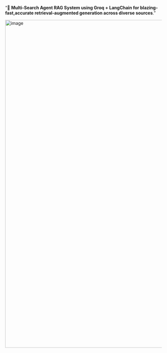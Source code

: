 “🚀 **Multi-Search Agent RAG System using Groq + LangChain for blazing-fast,accurate retrieval-augmented generation across diverse sources**.”

<img width="1885" height="1055" alt="image" src="https://github.com/user-attachments/assets/a076a66a-fa56-45e1-bd1a-074d71742ca6" />
